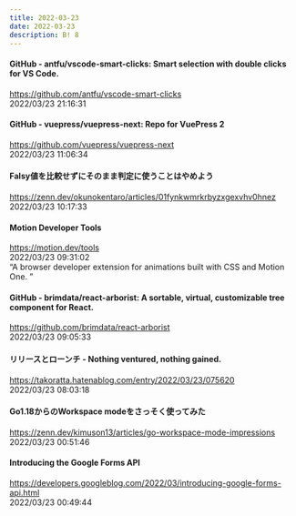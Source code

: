 ```yaml
---
title: 2022-03-23
date: 2022-03-23
description: B! 8
---
```


#### GitHub - antfu/vscode-smart-clicks: Smart selection with double clicks for VS Code.
https://github.com/antfu/vscode-smart-clicks<br>
2022/03/23 21:16:31<br>


#### GitHub - vuepress/vuepress-next: Repo for VuePress 2
https://github.com/vuepress/vuepress-next<br>
2022/03/23 11:06:34<br>


#### Falsy値を比較せずにそのまま判定に使うことはやめよう
https://zenn.dev/okunokentaro/articles/01fynkwmrkrbyzxgexvhv0hnez<br>
2022/03/23 10:17:33<br>


#### Motion Developer Tools
https://motion.dev/tools<br>
2022/03/23 09:31:02<br>
“A browser developer extension for animations built with CSS and Motion One. ”


#### GitHub - brimdata/react-arborist: A sortable, virtual, customizable tree component for React.
https://github.com/brimdata/react-arborist<br>
2022/03/23 09:05:33<br>


#### リリースとローンチ - Nothing ventured, nothing gained.
https://takoratta.hatenablog.com/entry/2022/03/23/075620<br>
2022/03/23 08:03:18<br>


#### Go1.18からのWorkspace modeをさっそく使ってみた
https://zenn.dev/kimuson13/articles/go-workspace-mode-impressions<br>
2022/03/23 00:51:46<br>


#### Introducing the Google Forms API
https://developers.googleblog.com/2022/03/introducing-google-forms-api.html<br>
2022/03/23 00:49:44<br>


